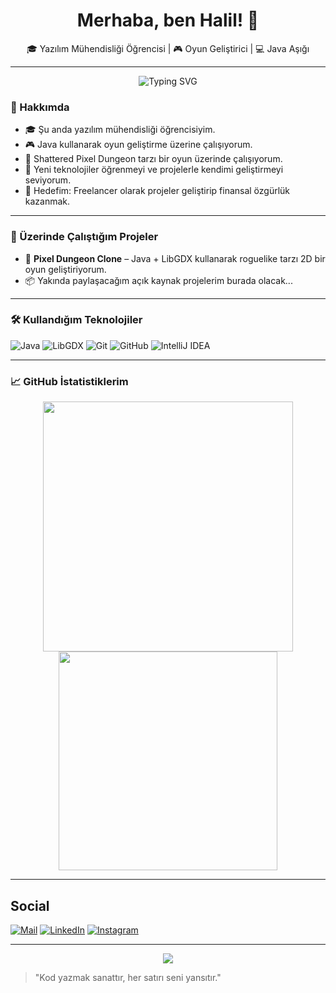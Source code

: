 <h1 align="center">Merhaba, ben Halil! 👋</h1>
<p align="center">🎓 Yazılım Mühendisliği Öğrencisi | 🎮 Oyun Geliştirici | 💻 Java Aşığı</p>

---
<p align="center">
  <img src="https://readme-typing-svg.demolab.com?font=Fira+Code&size=22&pause=1000&color=39FF14&center=true&vCenter=true&width=500&lines=Java+ile+oyun+geliştiriyorum...;Yeni+teknolojiler+öğreniyorum...;Matrix'ten+kaçamazsın..." alt="Typing SVG" />
</p>


### 💫 Hakkımda
- 🎓 Şu anda yazılım mühendisliği öğrencisiyim.  
- 🎮 Java kullanarak oyun geliştirme üzerine çalışıyorum.  
- 🚀 Shattered Pixel Dungeon tarzı bir oyun üzerinde çalışıyorum.  
- 🧠 Yeni teknolojiler öğrenmeyi ve projelerle kendimi geliştirmeyi seviyorum.  
- 🎯 Hedefim: Freelancer olarak projeler geliştirip finansal özgürlük kazanmak.

---
### 🚧 Üzerinde Çalıştığım Projeler

- 🧱 **Pixel Dungeon Clone** – Java + LibGDX kullanarak roguelike tarzı 2D bir oyun geliştiriyorum.  
- 📦 Yakında paylaşacağım açık kaynak projelerim burada olacak...

---

### 🛠️ Kullandığım Teknolojiler

![Java](https://img.shields.io/badge/Java-ED8B00?style=for-the-badge&logo=java&logoColor=white)
![LibGDX](https://img.shields.io/badge/LibGDX-000000?style=for-the-badge&logo=libgdx&logoColor=white)
![Git](https://img.shields.io/badge/Git-F05032?style=for-the-badge&logo=git&logoColor=white)
![GitHub](https://img.shields.io/badge/GitHub-181717?style=for-the-badge&logo=github&logoColor=white)
![IntelliJ IDEA](https://img.shields.io/badge/IntelliJ%20IDEA-000000.svg?style=for-the-badge&logo=intellij-idea&logoColor=white)

---

### 📈 GitHub İstatistiklerim

<p align="center">
  <img width="400" src="https://github-readme-stats.vercel.app/api?username=Halil-Dev&show_icons=true&theme=radical" />
  <img width="350" src="https://github-readme-stats.vercel.app/api/top-langs/?username=Halil-Dev&layout=compact&theme=radical" />
</p>



---

## Social
[![Mail](https://img.shields.io/badge/Email-D14836?logo=gmail&logoColor=white)](mailto:scannerhalil@gmail.com)
[![LinkedIn](https://img.shields.io/badge/LinkedIn-%230077B5.svg?logo=linkedin&logoColor=white)](https://linkedin.com/in/halil-uysal-64a383356)
[![Instagram](https://img.shields.io/badge/Instagram-E4405F.svg?logo=instagram&logoColor=white)](https://instagram.com/_halil_uysal_) 

---

<p align="center">
  <img src="https://komarev.com/ghpvc/?username=Halil-Dev&label=Ziyaretçi+Sayısı&style=flat-square&color=brightgreen" />
</p>


> "Kod yazmak sanattır, her satırı seni yansıtır."

